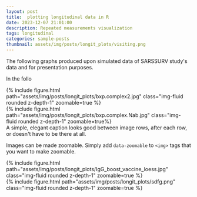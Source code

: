 ```yaml
---
layout: post
title:  plotting longitudinal data in R
date: 2023-12-07 21:01:00
description: Repeated measurements visualization
tags: longitudinal
categories: sample-posts
thumbnail: assets/img/posts/longit_plots/visiting.png
---
```

The following graphs produced upon simulated data of SARSSURV study's data and for presentation purposes.

In the follo

<div class="row mt-3">
    <div class="col-sm mt-3 mt-md-0">
        {% include figure.html path="assets/img/posts/longit_plots/bxp.complex2.jpg" class="img-fluid rounded z-depth-1" zoomable=true %}
    </div>
    <div class="col-sm mt-3 mt-md-0">
        {% include figure.html path="assets/img/posts/longit_plots/bxp.complex.Nab.jpg" class="img-fluid rounded z-depth-1" zoomable=true%}
    </div>
</div>
<div class="caption">
    A simple, elegant caption looks good between image rows, after each row, or doesn't have to be there at all.
</div>

Images can be made zoomable.
Simply add `data-zoomable` to `<img>` tags that you want to make zoomable.

<div class="row mt-3">
    <div class="col-sm mt-3 mt-md-0">
        {% include figure.html path="assets/img/posts/longit_plots/IgG_boost_vaccine_loess.jpg" class="img-fluid rounded z-depth-1" zoomable=true %}
    </div>
    <div class="col-sm mt-3 mt-md-0">
        {% include figure.html path="assets/img/posts/longit_plots/sdfg.png" class="img-fluid rounded z-depth-1" zoomable=true %}
    </div>
</div>

